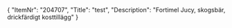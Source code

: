 {
  "ItemNr": "204707",
  "Title": "test",
  "Description": "Fortimel Jucy, skogsbär, drickfärdigt kosttillägg"
}